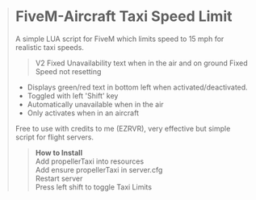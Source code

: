 > # FiveM-Aircraft Taxi Speed Limit #
> A simple LUA script for FiveM which limits speed to 15 mph for realistic taxi speeds. 
>
> > V2
> > Fixed Unavailability text when in the air and on ground
> > Fixed Speed not resetting
> 
> - Displays green/red text in bottom left when activated/deactivated.
> - Toggled with left 'Shift' key
> - Automatically unavailable when in the air
> - Only activates when in an aircraft
>   
> 
> Free to use with credits to me (EZRVR), very effective but simple script for flight servers. 
>
> > <strong> How to Install </strong> <Br>
> > Add propellerTaxi into resources <br>
> > Add ensure propellerTaxi in server.cfg <br>
> > Restart server <br>
> > Press left shift to toggle Taxi Limits <br>


